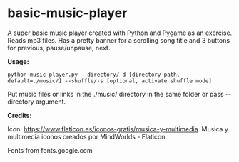 # basic-music-player
A super basic music player created with Python and Pygame as an exercise. Reads mp3 files. Has a pretty banner for a scrolling song title and 3 buttons for previous, pause/unpause, next. 

**Usage:**

`python music-player.py --directory/-d [directory path, default=./music/] --shuffle/-s [optional, activate shuffle mode]`

Put music files or links in the ./music/ directory in the same folder or pass --directory argument.

**Credits:**

Icon: https://www.flaticon.es/iconos-gratis/musica-y-multimedia. Musica y multimedia iconos creados por MindWorlds - Flaticon

Fonts from fonts.google.com

